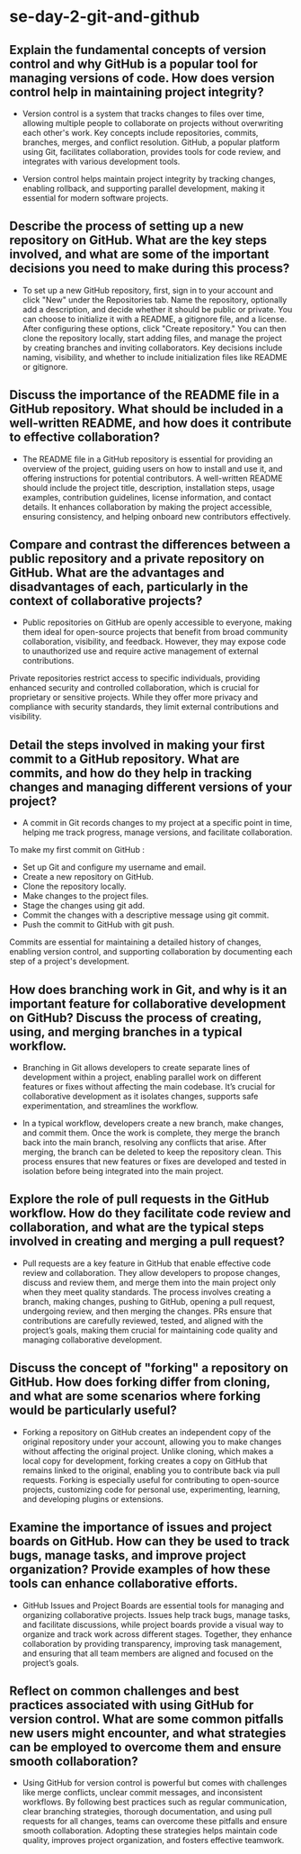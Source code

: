 # se-day-2-git-and-github
## Explain the fundamental concepts of version control and why GitHub is a popular tool for managing versions of code. How does version control help in maintaining project integrity?

* Version control is a system that tracks changes to files over time, allowing multiple people to collaborate on projects without overwriting each other's work. Key concepts include repositories, commits, branches, merges, and conflict resolution. GitHub, a popular platform using Git, facilitates collaboration, provides tools for code review, and integrates with various development tools.

* Version control helps maintain project integrity by tracking changes, enabling rollback, and supporting parallel development, making it essential for modern software projects.

## Describe the process of setting up a new repository on GitHub. What are the key steps involved, and what are some of the important decisions you need to make during this process?

* To set up a new GitHub repository, first, sign in to your account and click "New" under the Repositories tab. Name the repository, optionally add a description, and decide whether it should be public or private. You can choose to initialize it with a README, a gitignore file, and a license. After configuring these options, click "Create repository." You can then clone the repository locally, start adding files, and manage the project by creating branches and inviting collaborators. Key decisions include naming, visibility, and whether to include initialization files like README or gitignore.

## Discuss the importance of the README file in a GitHub repository. What should be included in a well-written README, and how does it contribute to effective collaboration?

* The README file in a GitHub repository is essential for providing an overview of the project, guiding users on how to install and use it, and offering instructions for potential contributors. A well-written README should include the project title, description, installation steps, usage examples, contribution guidelines, license information, and contact details. It enhances collaboration by making the project accessible, ensuring consistency, and helping onboard new contributors effectively.

## Compare and contrast the differences between a public repository and a private repository on GitHub. What are the advantages and disadvantages of each, particularly in the context of collaborative projects?

* Public repositories on GitHub are openly accessible to everyone, making them ideal for open-source projects that benefit from broad community collaboration, visibility, and feedback. However, they may expose code to unauthorized use and require active management of external contributions.

Private repositories restrict access to specific individuals, providing enhanced security and controlled collaboration, which is crucial for proprietary or sensitive projects. While they offer more privacy and compliance with security standards, they limit external contributions and visibility.

## Detail the steps involved in making your first commit to a GitHub repository. What are commits, and how do they help in tracking changes and managing different versions of your project?

* A commit in Git records changes to my project at a specific point in time, helping me track progress, manage versions, and facilitate collaboration. 

To make my first commit on GitHub :
* Set up Git and configure my username and email.
* Create a new repository on GitHub.
* Clone the repository locally.
* Make changes to the project files.
* Stage the changes using git add.
* Commit the changes with a descriptive message using git commit.
* Push the commit to GitHub with git push.

Commits are essential for maintaining a detailed history of changes, enabling version control, and supporting collaboration by documenting each step of a project's development.

## How does branching work in Git, and why is it an important feature for collaborative development on GitHub? Discuss the process of creating, using, and merging branches in a typical workflow.

* Branching in Git allows developers to create separate lines of development within a project, enabling parallel work on different features or fixes without affecting the main codebase. It’s crucial for collaborative development as it isolates changes, supports safe experimentation, and streamlines the workflow.

* In a typical workflow, developers create a new branch, make changes, and commit them. Once the work is complete, they merge the branch back into the main branch, resolving any conflicts that arise. After merging, the branch can be deleted to keep the repository clean. This process ensures that new features or fixes are developed and tested in isolation before being integrated into the main project.


## Explore the role of pull requests in the GitHub workflow. How do they facilitate code review and collaboration, and what are the typical steps involved in creating and merging a pull request?

* Pull requests are a key feature in GitHub that enable effective code review and collaboration. They allow developers to propose changes, discuss and review them, and merge them into the main project only when they meet quality standards. The process involves creating a branch, making changes, pushing to GitHub, opening a pull request, undergoing review, and then merging the changes. PRs ensure that contributions are carefully reviewed, tested, and aligned with the project’s goals, making them crucial for maintaining code quality and managing collaborative development.

## Discuss the concept of "forking" a repository on GitHub. How does forking differ from cloning, and what are some scenarios where forking would be particularly useful?

* Forking a repository on GitHub creates an independent copy of the original repository under your account, allowing you to make changes without affecting the original project. Unlike cloning, which makes a local copy for development, forking creates a copy on GitHub that remains linked to the original, enabling you to contribute back via pull requests. Forking is especially useful for contributing to open-source projects, customizing code for personal use, experimenting, learning, and developing plugins or extensions.

## Examine the importance of issues and project boards on GitHub. How can they be used to track bugs, manage tasks, and improve project organization? Provide examples of how these tools can enhance collaborative efforts.

* GitHub Issues and Project Boards are essential tools for managing and organizing collaborative projects. Issues help track bugs, manage tasks, and facilitate discussions, while project boards provide a visual way to organize and track work across different stages. Together, they enhance collaboration by providing transparency, improving task management, and ensuring that all team members are aligned and focused on the project’s goals.

## Reflect on common challenges and best practices associated with using GitHub for version control. What are some common pitfalls new users might encounter, and what strategies can be employed to overcome them and ensure smooth collaboration?

* Using GitHub for version control is powerful but comes with challenges like merge conflicts, unclear commit messages, and inconsistent workflows. By following best practices such as regular communication, clear branching strategies, thorough documentation, and using pull requests for all changes, teams can overcome these pitfalls and ensure smooth collaboration. Adopting these strategies helps maintain code quality, improves project organization, and fosters effective teamwork.